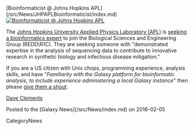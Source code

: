 <div class='newsItemHeader'>[Bioinformaticist @ Johns Hopkins APL](/src/News/JHPAPLBioinformaticist/index.md)</div>

<div class='right'><a href='https://jhuapl.taleo.net/careersection/2/jobdetail.ftl?job=11077'><img src="/src/Images/Logos/JHU_APL.png" alt="Bioinformaticist @ Johns Hopkins APL" /></a>
</div>

The [Johns Hopkins University Applied Physics Laboratory (APL)](http://www.jhuapl.edu/) is [seeking a bioinformatics expert](https://jhuapl.taleo.net/careersection/2/jobdetail.ftl?job=11077) to join the Biological Sciences and Engineering Group (REDD\R1C). They are seeking someone with "demonstrated expertise in the analysis of sequencing data to contribute to innovative research in synthetic biology and infectious disease mitigation."  

If you are a US citizen with Unix chops, programming experience, analysis skills, and have "*Familiarity with the Galaxy platform for bioinformatic analysis, to include experience administering a local Galaxy instance*" then please [give them a shout](https://jhuapl.taleo.net/careersection/2/jobdetail.ftl?job=11077).

[Dave Clements](/src/DaveClements/index.md)

<div class='newsItemFooter'>Posted to the [Galaxy News](/src/News/index.md) on 2016-02-05</div>

CategoryNews
